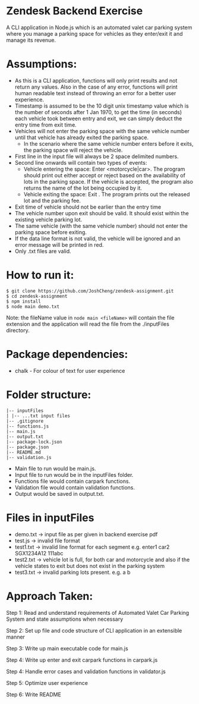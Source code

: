 # Zendesk Backend Exercise
A CLI application in Node.js which is an automated valet car parking system where you manage a parking space for vehicles as they enter/exit it and manage its revenue.

# Assumptions:
- As this is a CLI application, functions will only print results and not return any values. Also in the case of any error, functions will print human readable text instead of throwing an error for a better user experience.
- Timestamp is assumed to be the 10 digit unix timestamp value which is the number of seconds after 1 Jan 1970, to get the time (in seconds) each vehicle took between entry and exit, we can simply deduct the entry time from exit time.
- Vehicles will not enter the parking space with the same vehicle number until that vehicle has already exited the parking space.
    - In the scenario where the same vehicle number enters before it exits, the parking space will reject the vehicle.
- First line in the input file will always be 2 space delimited numbers.
- Second line onwards will contain two types of events:
    - Vehicle entering the space: ​Enter <motorcycle|car> <vehicle number>
    <timestamp>​. The program should print out either ​accept or ​reject based on the availability of lots in the parking space. If the vehicle is accepted, the program also returns the name of the lot being occupied by it.
    - Vehicle exiting the space: ​Exit <vehicle number> <timestamp>​. The program prints out the released lot and the parking fee.
- Exit time of vehicle should not be earlier than the entry time
- The vehicle number upon exit should be valid. It should exist within the existing vehicle parking lot.
- The same vehicle (with the same vehicle number) should not enter the parking space before exiting.
- If the data line format is not valid, the vehicle will be ignored and an error message will be printed in red.
- Only .txt files are valid.

# How to run it:
```
$ git clone https://github.com/JoshCheng/zendesk-assignment.git
$ cd zendesk-assignment
$ npm install
$ node main demo.txt
```

Note: the fileName value in ```node main <fileName>``` will contain the file extension and the application will read the file from the ./inputFiles directory.

# Package dependencies:
- chalk - For colour of text for user experience

# Folder structure:
```
|-- inputFiles
| |-- ...txt input files
|-- .gitignore
|-- functions.js
|-- main.js
|-- output.txt
|-- package-lock.json
|-- package.json
|-- README.md
|-- validation.js
```
- Main file to run would be main.js.
- Input file to run would be in the inputFiles folder.
- Functions file would contain carpark functions.
- Validation file would contain validation functions.
- Output would be saved in output.txt.

# Files in inputFiles
- demo.txt -> input file as per given in backend exercise pdf
- test.js -> invalid file format
- test1.txt -> invalid line format for each segment e.g. enter1 car2 SGX1234A12 111abc
- test2.txt -> vehicle lot is full, for both car and motorcycle and also if the vehicle states to exit but does not exist in the parking system
- test3.txt -> invalid parking lots present. e.g. a b

# Approach Taken:
Step 1: Read and understand requirements of Automated Valet Car Parking System and state assumptions when necessary

Step 2: Set up file and code structure of CLI application in an extensible manner

Step 3: Write up main executable code for main.js

Step 4: Write up enter and exit carpark functions in carpark.js

Step 4: Handle error cases and validation functions in validator.js

Step 5: Optimize user experience

Step 6: Write README
